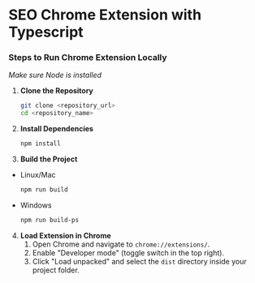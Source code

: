 # SEO Chrome Extension with Typescript

### Steps to Run Chrome Extension Locally
_Make sure Node is installed_

1. **Clone the Repository**
   ```sh
   git clone <repository_url>
   cd <repository_name>
   ```

2. **Install Dependencies**
   ```sh
   npm install
   ```

3. **Build the Project**
  - Linux/Mac

     ```sh
     npm run build
     ```
  - Windows

     ```sh
     npm run build-ps
     ```

4. **Load Extension in Chrome**
   1. Open Chrome and navigate to `chrome://extensions/`.
   2. Enable "Developer mode" (toggle switch in the top right).
   3. Click "Load unpacked" and select the `dist` directory inside your project folder.

